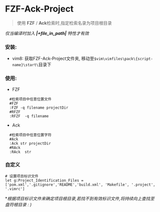 # FZF-Ack-Project

> 使用 **FZF** / **Ack**检索时,指定检索名录为项目根目录

*仅当编译时加入 **|+file_in_path|** 特性才有效*

### 安装:

- vim8:
  获取FZF-Ack-Project文件夹, 移动至`$vim\vimfiles\pack\{script-name}\start\`目录下

### 使用:

- FZF

```shell
  #检索项目中任意位置文件
  #FZF
  :FZF -q filename projectDir
  #RFZF
  :RFZF  -q filename
```
- Ack

```shell
  #检索项目中任意位置字符
  #Ack
  :Ack str projectDir
  #RAck
  :RAck  str 
```
### 自定义
```vim
# 设置项目标识文件
let g:Project_Identification_Files = ['pom.xml','.gitignore','README','build.xml', 'Makefile', '.project', '.vimrc']
```
**根据项目标识文件来确定项目根目录,若找不到有效标识文件,将持续向上查找至盘符根目录 : )*

